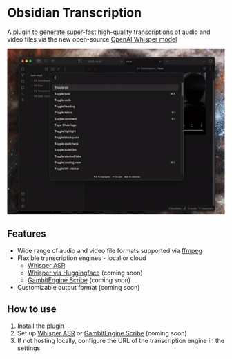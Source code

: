 # Obsidian Transcription

A plugin to generate super-fast high-quality transcriptions of audio and video files via the new open-source [OpenAI Whisper model](https://openai.com/blog/whisper/)

![Demo](images/demo.gif)

## Features

- Wide range of audio and video file formats supported via [ffmpeg](https://ffmpeg.org/)
- Flexible transcription engines - local or cloud
  - [Whisper ASR](https://github.com/ahmetoner/whisper-asr-webservice)
  - [Whisper via Huggingface](https://huggingface.co/openai/whisper-large) (coming soon)
  - [GambitEngine Scribe](https://gambitengine.com/) (coming soon)
- Customizable output format (coming soon)

## How to use

1. Install the plugin
2. Set up [Whisper ASR](https://github.com/ahmetoner/whisper-asr-webservice) or [GambitEngine Scribe](https://gambitengine.com/) (coming soon)
3. If not hosting locally, configure the URL of the transcription engine in the settings
